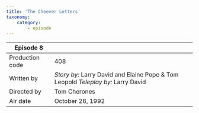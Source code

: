 ```yaml
---
title: 'The Cheever Letters'
taxonomy:
    category:
        - episode
---
```


| Episode 8 | |
|-----------------|--------------------------------|
| Production code | 408                            |
| Written by      | _Story by:_ Larry David and Elaine Pope & Tom Leopold _Teleplay by:_ Larry David |
| Directed by     | Tom Cherones                   |
| Air date        | October 28, 1992                   |
